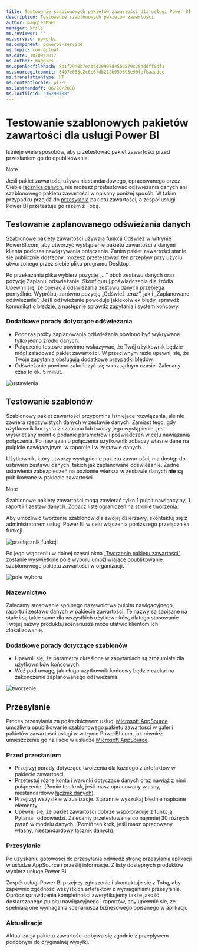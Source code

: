 ```yaml
---
title: Testowanie szablonowych pakietów zawartości dla usługi Power BI
description: Testowanie szablonowych pakietów zawartości
author: maggiesMSFT
manager: kfile
ms.reviewer: ''
ms.service: powerbi
ms.component: powerbi-service
ms.topic: conceptual
ms.date: 10/09/2017
ms.author: maggies
ms.openlocfilehash: 8b1f29a0b7eab4420997de5b9879c25addff04f1
ms.sourcegitcommit: 6407e053c2c6c6fdb212b059693e90fefbaaadec
ms.translationtype: HT
ms.contentlocale: pl-PL
ms.lasthandoff: 06/20/2018
ms.locfileid: "36290788"
---
```

# <a name="testing-template-content-packs-for-power-bi"></a>Testowanie szablonowych pakietów zawartości dla usługi Power BI
Istnieje wiele sposobów, aby przetestować pakiet zawartości przed przesłaniem go do opublikowania.  

> [!NOTE]
> Jeśli pakiet zawartości używa niestandardowego, opracowanego przez Ciebie [łącznika danych](https://aka.ms/DataConnectors), nie możesz przetestować odświeżania danych ani szablonowego pakietu zawartości w opisany poniżej sposób. W takim przypadku przejdź do [przesyłania](#submission) pakietu zawartości, a zespół usługi Power BI przetestuje go razem z Tobą.
> 
> 

## <a name="testing-scheduled-data-refresh"></a>Testowanie zaplanowanego odświeżania danych
Szablonowe pakiety zawartości używają funkcji Odśwież w witrynie PowerBI.com, aby utworzyć wystąpienie pakietu zawartości z danymi klienta podczas nawiązywania połączenia. Zanim pakiet zawartości stanie się publicznie dostępny, możesz przetestować ten przepływ przy użyciu utworzonego przez siebie pliku programu Desktop.

Po przekazaniu pliku wybierz pozycję „...” obok zestawu danych oraz pozycję Zaplanuj odświeżanie. Skonfiguruj poświadczenia dla źródła. Upewnij się, że operacja odświeżania zestawu danych przebiega pomyślnie. Wypróbuj zarówno pozycję „Odśwież teraz”, jak i „Zaplanowane odświeżanie”. Jeśli odświeżanie powoduje jakiekolwiek błędy, sprawdź komunikat o błędzie, a następnie sprawdź zapytania i system końcowy.

### <a name="additional-refresh-tips"></a>Dodatkowe porady dotyczące odświeżania
* Podczas próby zaplanowania odświeżania powinno być wykrywane tylko jedno źródło danych.  
* Połączenie testowe powinno wskazywać, że Twój użytkownik będzie mógł załadować pakiet zawartości. W przeciwnym razie upewnij się, że Twoje zapytania obsługują dodatkowe przypadki błędów.  
* Odświeżanie powinno zakończyć się w rozsądnym czasie. Zalecany czas to ok. 5 minut.  

![ustawienia](media/template-content-pack-testing/scheduledrefresh.png)

<a name="templates"></a>

## <a name="testing-templates"></a>Testowanie szablonów
Szablonowy pakiet zawartości przypomina istniejące rozwiązania, ale nie zawiera rzeczywistych danych w zestawie danych. Zamiast tego, gdy użytkownik korzysta z szablonu lub tworzy jego wystąpienie, jest wyświetlany monit o podanie parametrów i poświadczeń w celu nawiązania połączenia. Po nawiązaniu połączenia użytkownik zobaczy własne dane na pulpicie nawigacyjnym, w raporcie i w zestawie danych. 

Użytkownik, który utworzy wystąpienie pakietu zawartości, ma dostęp do ustawień zestawu danych, takich jak zaplanowane odświeżanie. Żadne ustawienia zabezpieczeń na poziomie wiersza w zestawie danych **nie** są publikowane w pakiecie zawartości.  

> [!NOTE]
> Szablonowe pakiety zawartości mogą zawierać tylko 1 pulpit nawigacyjny, 1 raport i 1 zestaw danych. Zobacz listę ograniczeń na stronie [tworzenia](template-content-pack-authoring.md#restrictions). 
> 
> 

Aby umożliwić tworzenie szablonów dla swojej dzierżawy, skontaktuj się z administratorem usługi Power BI w celu włączenia poniższego przełącznika funkcji. 

![przełącznik funkcji](media/template-content-pack-testing/featureswitch.png)

Po jego włączeniu w dolnej części okna [„Tworzenie pakietu zawartości”](https://app.powerbi.com/groups/me/publish-content/) zostanie wyświetlone pole wyboru umożliwiające opublikowanie szablonowego pakietu zawartości w organizacji. 

![pole wyboru](media/template-content-pack-testing/checkbox.png)

### <a name="naming"></a>Nazewnictwo
Zalecamy stosowanie spójnego nazewnictwa pulpitu nawigacyjnego, raportu i zestawu danych w pakiecie zawartości. Te nazwy są zapisane na stałe i są takie same dla wszystkich użytkowników, dlatego stosowanie Twojej nazwy produktu/scenariusza może ułatwić klientom ich zlokalizowanie.

### <a name="additional-template-tips"></a>Dodatkowe porady dotyczące szablonów
* Upewnij się, że parametry określone w zapytaniach są zrozumiałe dla użytkowników końcowych.
* Weź pod uwagę, jak długo użytkownik końcowy będzie czekał na zakończenie zaplanowanego odświeżania.

![tworzenie](media/template-content-pack-testing/createtemplate.png)

<a name="submission"></a>

## <a name="submission"></a>Przesyłanie
Proces przesyłania za pośrednictwem usługi [Microsoft AppSource](https://appsource.microsoft.com/en-us/partners/list-an-app) umożliwia opublikowanie szablonowego pakietu zawartości w galerii pakietów zawartości usługi w witrynie PowerBI.com, jak również umieszczenie go na liście w usłudze [Microsoft AppSource](http://appsource.microsoft.com).

### <a name="before-submission"></a>Przed przesłaniem
* Przejrzyj porady dotyczące tworzenia dla każdego z artefaktów w pakiecie zawartości.
* Przetestuj różne konta i warunki dotyczące danych oraz nawiąż z nimi połączenie. (Pomiń ten krok, jeśli masz opracowany własny, niestandardowy [łącznik danych](https://aka.ms/DataConnectors)).
* Przejrzyj wszystkie wizualizacje. Starannie wyszukaj błędnie napisane elementy.
* Upewnij się, że pakiet zawartości dobrze współpracuje z funkcją Pytania i odpowiedzi. Zalecamy przetestowanie co najmniej 30 różnych pytań w modelu danych. (Pomiń ten krok, jeśli masz opracowany własny, niestandardowy [łącznik danych](https://aka.ms/DataConnectors)).

### <a name="submission"></a>Przesyłanie
Po uzyskaniu gotowości do przesyłania odwiedź [stronę przesyłania aplikacji](https://appsource.microsoft.com/en-us/partners/list-an-app) w usłudze AppSource i prześlij informacje. Z listy dostępnych produktów wybierz usługę Power BI.

Zespół usługi Power BI przejrzy zgłoszenie i skontaktuje się z Tobą, aby zapewnić zgodność wszystkich artefaktów z wymaganiami przesyłania. Oprócz sprawdzenia kompletności zweryfikujemy także jakość dostarczonego pulpitu nawigacyjnego i raportów, aby upewnić się, że spełniają one wymagania scenariusza biznesowego opisanego w aplikacji.

### <a name="updates"></a>Aktualizacje
Aktualizacja pakietu zawartości odbywa się zgodnie z przepływem podobnym do oryginalnej wysyłki. 

